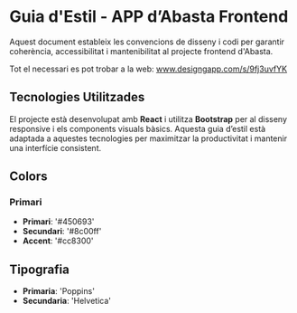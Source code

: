 <!-- Definir les regles de codi -->
# Guia d'Estil - APP d’Abasta Frontend

Aquest document estableix les convencions de disseny i codi per garantir coherència, accessibilitat i mantenibilitat al projecte frontend d'Abasta.

Tot el necessari es pot trobar a la web:  www.designgapp.com/s/9fj3uvfYK

## Tecnologies Utilitzades

El projecte està desenvolupat amb **React** i utilitza **Bootstrap** per al disseny responsive i els components visuals bàsics. Aquesta guia d’estil està adaptada a aquestes tecnologies per maximitzar la productivitat i mantenir una interfície consistent.

## Colors

### Primari

- **Primari**: '#450693' 
- **Secundari**: '#8c00ff' 
- **Accent**: '#cc8300'  

## Tipografia

- **Primaria**: 'Poppins'
- **Secundaria**: 'Helvetica'
